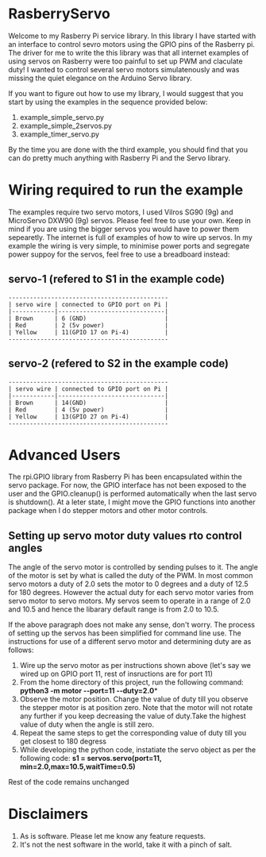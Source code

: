 # RasberryServo

Welcome to my Rasberry Pi service library. In this library I have started with an interface to control
sevro motors using the GPIO pins of the Rasberry pi. The driver for me to write the this library was that all
internet examples of using servos on Rasberry were too painful to set up PWM and claculate duty! I wanted to 
control several servo motors simulatenously and was missing the quiet elegance on the Arduino Servo library.

If you want to figure out how to use my library, I would suggest
that you start by using the examples in the sequence provided below:

1. example_simple_servo.py
2. example_simple_2servos.py
3. example_timer_servo.py

By the time you are done with the third example, you should find that you can do pretty much anything with
Rasberry Pi and the Servo library.

Wiring required to run the example
==================================

The examples require two servo motors, I used Vilros SG90 (9g) and MicroServo DXW90 (9g) servos. Please feel free 
to use your own. Keep in mind if you are using the bigger servos you would have to power them sepearetly. The internet
is full of examples of how to wire up servos. In my example the wiring is very simple, to minimise power ports and segregate
power suppoy for the servos, feel free to use a breadboard instead:

 servo-1 (refered to S1 in the example code)
 -------------------------------------------
 
    ---------------------------------------------
    | servo wire | connected to GPIO port on Pi |
    |------------|------------------------------|
    | Brown      | 6 (GND)                      |
    | Red        | 2 (5v power)                 |
    | Yellow     | 11(GPIO 17 on Pi-4)          |
    ---------------------------------------------


 servo-2 (refered to S2 in the example code)
 -------------------------------------------
 
    ---------------------------------------------
    | servo wire | connected to GPIO port on Pi |
    |------------|------------------------------|
    | Brown      | 14(GND)                      |
    | Red        | 4 (5v power)                 |
    | Yellow     | 13(GPIO 27 on Pi-4)          |
    ---------------------------------------------


Advanced Users
==============
The rpi.GPIO library from Rasberry Pi has been encapsulated within the servo package. For now, the GPIO interface 
has not been exposed to the user and the GPIO.cleanup() is performed automatically when the last servo is shutdown().
At a leter state, I might move the GPIO functions into another package when I do stepper motors and other motor
controls.

Setting up servo motor duty values rto control angles
-----------------------------------------------------
The angle of the servo motor is controlled by sending pulses to it. The angle of the motor is set by what is called the duty of the PWM. 
In most common servo motors a duty of 2.0 sets the motor to 0 degrees and a duty of 12.5 for 180 degrees. However the actual duty  for each servo 
motor varies from servo motor to servo motors. My servos seem to operate in a range of 2.0 and 10.5 and hence the libarary default range is
from 2.0 to 10.5.

If the above paragraph does not make any sense, don't worry. The process of setting up the servos has been simplified for command line use. 
The instructions for use of a different servo motor and determining duty are as follows: 
1. Wire up the servo motor as per instructions shown above (let's say we wired up on GPIO port 11, rest of insructions are for port 11)
2. From the home directory of this project, run the following command:
**python3 -m motor --port=11 --duty=2.0***
3. Observe the motor position. Change the value of duty till you observe the stepper motor is at position zero. Note that the motor will not rotate any further if you keep decreasing the value of duty.Take the highest value of duty when the angle is still zero.
4. Repeat the same steps to get the corresponding value of duty till you get closest to 180 degress
5. While developing the python code, instatiate the servo object as per the following code:
**s1 = servos.servo(port=11, min=2.0,max=10.5,waitTime=0.5)**

Rest of the code remains unchanged

Disclaimers
===========
1. As is software. Please let me know any feature requests.
2. It's not the nest software in the world, take it with a pinch of salt.


